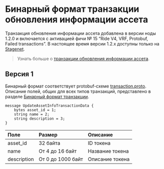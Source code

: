 # Бинарный формат транзакции обновления информации ассета

Транзакция обновления информации ассета добавлена в версии ноды 1.2.0 и включается с активацией фичи № 15 “Ride V4, VRF, Protobuf, Failed transactions”. В настоящее время версии 1.2.x доступны только на [Stagenet](/ru/blockchain/blockchain-network/).

> Узнать больше о [транзакции обновления информации ассета](/ru/blockchain/transaction-type/update-asset-info-transaction).

## Версия 1

Бинарный формат соответствует protobuf-схеме [transaction.proto](https://github.com/wavesplatform/protobuf-schemas/blob/master/proto/waves/transaction.proto). Описание полей, общих для всех типов транзакций, представлено в разделе [Бинарный формат транзакции](/ru/blockchain/binary-format/transaction-binary-format/).

```
message UpdateAssetInfoTransactionData {
    bytes asset_id = 1;
    string name = 2;
    string description = 3;
}
```

| Поле | Размер | Описание |
| :--- | :--- | :--- |
| asset_id | 32 байта | ID токена |
| name | От 4 до 16 байт | Название токена |
| description | От 0 до 1000 байт | Описание токена |

